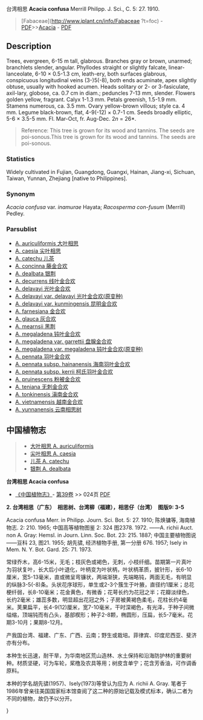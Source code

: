 台湾相思 **Acacia confusa** Merrill Philipp. J. Sci., C. 5: 27. 1910.

> [Fabaceae](http://www.iplant.cn/info/Fabaceae ?t=foc) - [PDF](http://iplant.cn/foc/pdf/Fabaceae.pdf)>>[Acacia](Acacia-相思树属.md) - [PDF](http://www.iplant.cn/foc/pdf/Acacia.pdf)

## Description

Trees, evergreen, 6-15 m tall, glabrous. Branches gray or brown, unarmed; branchlets slender, angular. Phyllodes straight or slightly falcate, linear-lanceolate, 6-10 × 0.5-1.3 cm, leath-ery, both surfaces glabrous, conspicuous longitudinal veins (3-)5(-8), both ends acuminate, apex slightly obtuse, usually with hooked acumen. Heads solitary or 2- or 3-fasiculate, axil-lary, globose, ca. 0.7 cm in diam.; peduncles 7-13 mm, slender. Flowers golden yellow, fragrant. Calyx 1-1.3 mm. Petals greenish, 1.5-1.9 mm. Stamens numerous, ca. 3.5 mm. Ovary yellow-brown villous; style ca. 4 mm. Legume black-brown, flat, 4-9(-12) × 0.7-1 cm. Seeds broadly elliptic, 5-6 × 3.5-5 mm. Fl. Mar-Oct, fr. Aug-Dec. 2*n* = 26*.

> Reference: 
> This tree is grown for its wood and tannins. The seeds are poi-sonous.This tree is grown for its wood and tannins. The seeds are poi-sonous.

### Statistics
Widely cultivated in Fujian, Guangdong, Guangxi, Hainan, Jiang-xi, Sichuan, Taiwan, Yunnan, Zhejiang [native to Philippines].

### Synonym
*Acacia confusa* var. *inamurae* Hayata; *Racosperma con-fusum* (Merrill) Pedley.

### Parsublist

* [A.  auriculiformis  大叶相思](Acacia-auriculiformis-大叶相思.md)
* [A.  caesia  尖叶相思](Acacia-caesia-尖叶相思.md)
* [A.  catechu  儿茶](Acacia-catechu-儿茶.md)
* [A.  concinna  藤金合欢](Acacia-concinna-藤金合欢.md)
* [A.  dealbata  银荆](Acacia-dealbata-银荆.md)
* [A.  decurrens  线叶金合欢](Acacia-decurrens-线叶金合欢.md)
* [A.  delavayi  光叶金合欢](Acacia-delavayi-光叶金合欢.md)
* [A.  delavayi var. delavayi  光叶金合欢(原变种)](Acacia-delavayi-var-delavayi-光叶金合欢(原变种).md)
* [A.  delavayi var. kunmingensis  昆明金合欢](Acacia-delavayi-var-kunmingensis-昆明金合欢.md)
* [A.  farnesiana  金合欢](Acacia-farnesiana-金合欢.md)
* [A.  glauca  灰合欢](Acacia-glauca-灰合欢.md)
* [A.  mearnsii  黑荆](Acacia-mearnsii-黑荆.md)
* [A.  megaladena  钝叶金合欢](Acacia-megaladena-钝叶金合欢.md)
* [A.  megaladena var. garrettii  盘腺金合欢](Acacia-megaladena-var-garrettii-盘腺金合欢.md)
* [A.  megaladena var. megaladena  钝叶金合欢(原变种)](Acacia-megaladena-var-megaladena-钝叶金合欢(原变种).md)
* [A.  pennata  羽叶金合欢](Acacia-pennata-羽叶金合欢.md)
* [A.  pennata subsp. hainanensis  海南羽叶金合欢](Acacia-pennata-subsp-hainanensis-海南羽叶金合欢.md)
* [A.  pennata subsp. kerrii  柯氏羽叶金合欢](Acacia-pennata-subsp-kerrii-柯氏羽叶金合欢.md)
* [A.  pruinescens  粉被金合欢](Acacia-pruinescens-粉被金合欢.md)
* [A.  teniana  无刺金合欢](Acacia-teniana-无刺金合欢.md)
* [A.  tonkinensis  滇南金合欢](Acacia-tonkinensis-滇南金合欢.md)
* [A.  vietnamensis  越南金合欢](Acacia-vietnamensis-越南金合欢.md)
* [A.  yunnanensis  云南相思树](Acacia-yunnanensis-云南相思树.md)

## 中国植物志

> * [大叶相思  A.  auriculiformis](Acacia-auriculiformis-大叶相思.md)
> * [尖叶相思  A.  caesia](Acacia-caesia-尖叶相思.md)
> * [儿茶  A.  catechu](Acacia-catechu-儿茶.md)
> * [银荆  A.  dealbata](Acacia-dealbata-银荆.md)

**台湾相思 Acacia confusa**

* [《中国植物志》](http://www.iplant.cn/frps)- [第39卷](http://www.iplant.cn/frps/vol/39) >> 024页 [PDF](http://www.iplant.cn/frps/pdf/39/024a.PDF)

**2. 台湾相思（广东）　相思树、台湾柳（福建），相思仔（台湾）　图版9: 3-5**

Acacia confusa Merr. in Philipp. Journ. Sci. Bot. 5: 27. 1910; 陈焕镛等, 海南植物志. 2: 210. 1965; 中国高等植物图鉴 2: 324 图2378. 1972. ——A. richii Auct. non A. Gray: Hemsl. in Journ. Linn. Soc. Bot. 23: 215. 1887; 中国主要植物图说——豆科 23, 图21. 1955; 胡先骕, 经济植物手册, 第一分册 676. 1957; Isely in Mem. N. Y. Bot. Gard. 25: 71. 1973.

常绿乔木，高6-15米，无毛；枝灰色或褐色，无刺，小枝纤细。苗期第一片真叶为羽状复叶，长大后小叶退化，叶柄变为叶状柄，叶状柄革质，披针形，长6-10厘米，宽5-13毫米，直或微呈弯镰状，两端渐狭，先端略钝，两面无毛，有明显的纵脉3-5(-8)条。头状花序球形，单生或2-3个簇生于叶腋，直径约1厘米；总花梗纤弱，长8-10毫米；花金黄色，有微香；花萼长约为花冠之半；花瓣淡绿色，长约2毫米；雄蕊多数，明显超出花冠之外；子房被黄褐色柔毛，花柱长约4毫米。荚果扁平，长4-9(12)厘米，宽7-10毫米，干时深褐色，有光泽，于种子间微缢缩，顶端钝而有凸头，基部楔形；种子2-8颗，椭圆形，压扁，长5-7毫米。花期3-10月；果期8-12月。

产我国台湾、福建、广东、广西、云南；野生或栽培。菲律宾、印度尼西亚、斐济亦有分布。

本种生长迅速，耐干旱，为华南地区荒山造林、水土保持和沿海防护林的重要树种。材质坚硬，可为车轮，桨橹及农具等用；树皮含单宁；花含芳香油，可作调香原料。

本种的学名胡先骕(1957)、Isely(1973)等曾认为应为 A. richii A. Gray. 笔者于1986年曾亲往美国国家标本馆查阅了这二种的原始记载及模式标本，确认二者为不同的植物，故仍予以分开。

}